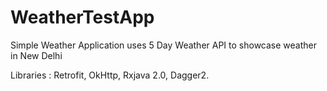 # WeatherTestApp

Simple Weather Application uses 5 Day Weather API to showcase weather in New Delhi

Libraries : Retrofit, OkHttp, Rxjava 2.0, Dagger2.

